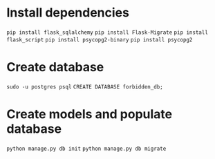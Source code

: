 # Install dependencies
`pip install flask_sqlalchemy`
`pip install Flask-Migrate`
`pip install flask_script`
`pip install psycopg2-binary`
`pip install psycopg2`

# Create database
`sudo -u postgres psql`
`CREATE DATABASE forbidden_db;`

# Create models and populate database
`python manage.py db init`
`python manage.py db migrate`
